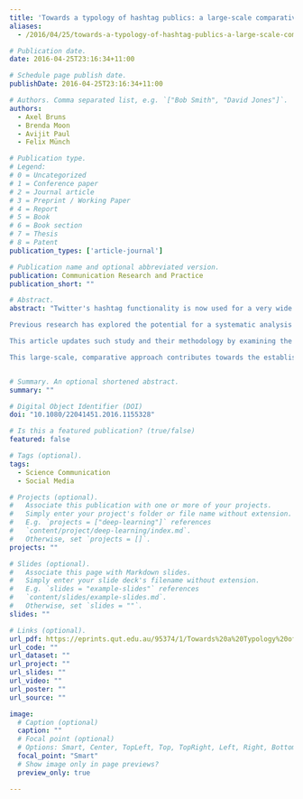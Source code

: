 ```yaml
---
title: 'Towards a typology of hashtag publics: a large-scale comparative study of user engagement across trending topics'
aliases: 
  - /2016/04/25/towards-a-typology-of-hashtag-publics-a-large-scale-comparative-study-of-user-engagement-across-trending-topics/

# Publication date.
date: 2016-04-25T23:16:34+11:00

# Schedule page publish date.
publishDate: 2016-04-25T23:16:34+11:00

# Authors. Comma separated list, e.g. `["Bob Smith", "David Jones"]`.
authors:
  - Axel Bruns
  - Brenda Moon
  - Avijit Paul
  - Felix Münch

# Publication type.
# Legend:
# 0 = Uncategorized
# 1 = Conference paper
# 2 = Journal article
# 3 = Preprint / Working Paper
# 4 = Report
# 5 = Book
# 6 = Book section
# 7 = Thesis
# 8 = Patent
publication_types: ['article-journal']

# Publication name and optional abbreviated version.
publication: Communication Research and Practice
publication_short: ""

# Abstract.
abstract: "Twitter's hashtag functionality is now used for a very wide variety of purposes, from covering crises and other breaking news events through gathering an instant community around shared media texts (such as sporting events and TV broadcasts) to signalling emotive states from amusement to despair. These divergent uses of the hashtag are increasingly recognised in the literature, with attention paid especially to the ability for hashtags to facilitate the creation of ad hoc or hashtag publics. A more comprehensive understanding of these different uses of hashtags has yet to be developed, however.

Previous research has explored the potential for a systematic analysis of the quantitative metrics that could be generated from processing a series of hashtag datasets. Such research found, for example, that crisis-related hashtags exhibited a significantly larger incidence of retweets and tweets containing URLs than hashtags relating to televised events, and on this basis hypothesised that the information-seeking and sharing behaviours of Twitter users in such different contexts were substantially divergent.

This article updates such study and their methodology by examining the communicative metrics of a considerably larger and more diverse number of hashtag datasets, compiled over the past five years. This provides an opportunity both to confirm earlier findings, as well as to explore whether hashtag use practices may have shifted subsequently as Twitter's userbase has developed further; it also enables the identification of further hashtag types beyond the \"crisis\" and \"mainstream media event\" types outlined to date. The article also explores the presence of such patterns beyond recognised hashtags, by incorporating an analysis of a number of keyword-based datasets.

This large-scale, comparative approach contributes towards the establishment of a more comprehensive typology of hashtags and their publics, and the metrics it describes will also be able to be used to classify new hashtags emerging in the future. In turn, this may enable researchers to develop systems for automatically distinguishing newly trending topics into a number of event types, which may be useful for example for the automatic detection of acute crises and other breaking news events."


# Summary. An optional shortened abstract.
summary: ""

# Digital Object Identifier (DOI)
doi: "10.1080/22041451.2016.1155328"

# Is this a featured publication? (true/false)
featured: false

# Tags (optional).
tags:
  - Science Communication
  - Social Media

# Projects (optional).
#   Associate this publication with one or more of your projects.
#   Simply enter your project's folder or file name without extension.
#   E.g. `projects = ["deep-learning"]` references 
#   `content/project/deep-learning/index.md`.
#   Otherwise, set `projects = []`.
projects: ""

# Slides (optional).
#   Associate this page with Markdown slides.
#   Simply enter your slide deck's filename without extension.
#   E.g. `slides = "example-slides"` references 
#   `content/slides/example-slides.md`.
#   Otherwise, set `slides = ""`.
slides: ""

# Links (optional).
url_pdf: https://eprints.qut.edu.au/95374/1/Towards%20a%20Typology%20of%20Hashtag%20Publics%20%28final%29.pdf
url_code: ""
url_dataset: ""
url_project: ""
url_slides: ""
url_video: ""
url_poster: ""
url_source: ""

image:
  # Caption (optional)
  caption: ""
  # Focal point (optional)
  # Options: Smart, Center, TopLeft, Top, TopRight, Left, Right, BottomLeft, Bottom, BottomRight
  focal_point: "Smart"
  # Show image only in page previews?
  preview_only: true

---
```

